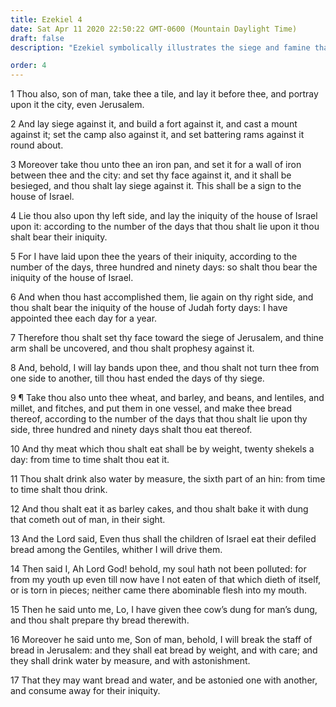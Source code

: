 ```yaml
---
title: Ezekiel 4
date: Sat Apr 11 2020 22:50:22 GMT-0600 (Mountain Daylight Time)
draft: false
description: "Ezekiel symbolically illustrates the siege and famine that will befall Jerusalem."

order: 4
---
```

    
1 Thou also, son of man, take thee a tile, and lay it before thee, and portray upon it the city, even Jerusalem.

2 And lay siege against it, and build a fort against it, and cast a mount against it; set the camp also against it, and set battering rams against it round about.

3 Moreover take thou unto thee an iron pan, and set it for a wall of iron between thee and the city: and set thy face against it, and it shall be besieged, and thou shalt lay siege against it. This shall be a sign to the house of Israel.

4 Lie thou also upon thy left side, and lay the iniquity of the house of Israel upon it: according to the number of the days that thou shalt lie upon it thou shalt bear their iniquity.

5 For I have laid upon thee the years of their iniquity, according to the number of the days, three hundred and ninety days: so shalt thou bear the iniquity of the house of Israel.

6 And when thou hast accomplished them, lie again on thy right side, and thou shalt bear the iniquity of the house of Judah forty days: I have appointed thee each day for a year.

7 Therefore thou shalt set thy face toward the siege of Jerusalem, and thine arm shall be uncovered, and thou shalt prophesy against it.

8 And, behold, I will lay bands upon thee, and thou shalt not turn thee from one side to another, till thou hast ended the days of thy siege.

9 ¶ Take thou also unto thee wheat, and barley, and beans, and lentiles, and millet, and fitches, and put them in one vessel, and make thee bread thereof, according to the number of the days that thou shalt lie upon thy side, three hundred and ninety days shalt thou eat thereof.

10 And thy meat which thou shalt eat shall be by weight, twenty shekels a day: from time to time shalt thou eat it.

11 Thou shalt drink also water by measure, the sixth part of an hin: from time to time shalt thou drink.

12 And thou shalt eat it as barley cakes, and thou shalt bake it with dung that cometh out of man, in their sight.

13 And the Lord said, Even thus shall the children of Israel eat their defiled bread among the Gentiles, whither I will drive them.

14 Then said I, Ah Lord God! behold, my soul hath not been polluted: for from my youth up even till now have I not eaten of that which dieth of itself, or is torn in pieces; neither came there abominable flesh into my mouth.

15 Then he said unto me, Lo, I have given thee cow’s dung for man’s dung, and thou shalt prepare thy bread therewith.

16 Moreover he said unto me, Son of man, behold, I will break the staff of bread in Jerusalem: and they shall eat bread by weight, and with care; and they shall drink water by measure, and with astonishment.

17 That they may want bread and water, and be astonied one with another, and consume away for their iniquity.
